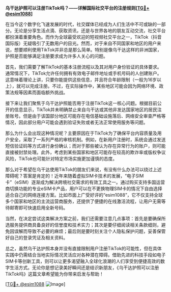 **乌干达护照可以注册TikTok吗？——详解国际社交平台的注册规则[[TG💪+ @esim1088](https://t.me/s/esim1088)]**

在当今这个数字化飞速发展的时代，社交媒体已经成为人们生活中不可或缺的一部分。无论是分享生活点滴、获取资讯，还是与世界各地的朋友互动交流，社交平台都扮演着重要角色。而作为全球最受欢迎的短视频社交平台之一，TikTok（抖音国际版）无疑吸引了无数用户的目光。然而，对于来自不同国家和地区的用户来说，想要顺利使用TikTok并非总是那么简单。特别是像乌干达这样的非洲国家，护照是否能够满足注册要求成为许多人关心的问题。

首先，我们需要了解TikTok的基本注册流程以及其对用户身份验证的具体要求。通常情况下，TikTok允许任何拥有有效电子邮件地址或手机号码的人创建账户。这意味着理论上讲，只要你能提供这些信息，并且符合年龄限制（一般为16岁以上），就可以完成注册。不过，在实际操作中，某些地区可能会因为网络环境、政策法规等因素而面临额外挑战。

接下来让我们聚焦于乌干达护照能否用于注册TikTok这一核心问题。根据目前公开的信息显示，TikTok并未明确禁止来自乌干达或其他非发达国家地区的居民注册账号。但是由于该国部分地区可能存在电信基础设施落后、网络安全审查严格等情况，因此部分用户可能会遇到验证失败或者无法正常使用服务等问题。

那么为什么会出现这种情况呢？主要原因在于TikTok为了确保平台内容质量及用户安全，采取了一系列严格的审核机制。例如，在新用户注册时，系统会通过发送短信验证码等方式进行身份确认；而对于那些被认为存在异常行为的账户，则可能直接被封禁处理。此外，考虑到某些国家和地区可能存在较高的欺诈率或版权争议风险，TikTok也可能针对特定市场实施更加谨慎的态度。

那么对于希望在乌干达使用TikTok的朋友们来说，有没有什么办法可以绕过上述障碍呢？答案是肯定的！近年来随着虚拟SIM卡技术的发展，“电子SIM卡”（eSIM）逐渐成为解决跨境社交需求的有效工具之一。通过购买支持多国运营商切换功能的专业eSIM卡产品，用户可以在不更换物理SIM卡的情况下自由选择适合自己的网络连接方案。比如市面上广受好评的“esim1088”，它不仅支持全球多个国家和地区的主流运营商服务，还提供了便捷的在线激活流程，让用户无需等待邮寄即可快速启用全新号码。

当然，在决定尝试这类解决方案之前，我们还需要注意几点事项：首先是要确保所选服务提供商具备良好的信誉度和技术实力；其次是要仔细阅读相关条款细则，避免因误解而导致不必要的麻烦；最后则是要时刻关注个人隐私保护问题，妥善保管好自己的登录凭证及相关资料。

总之，虽然乌干达护照本身并没有直接限制用户注册TikTok的可能性，但在具体实践中仍需结合当地实际情况灵活应对各种潜在障碍。借助先进的科技手段如电子SIM卡等创新工具，则可以让更多渴望融入全球化浪潮的人们享受到便捷高效的数字生活方式。无论你是想记录美好瞬间还是结识新朋友，《乌干达护照可以注册TikTok吗》这篇文章希望能为你带来启发与帮助！

[[TG💪+ @esim1088](https://t.me/s/esim1088) ![Image](https://i.postimg.cc/4NQfJmqS/Snipaste-2025-05-13-00-14-12.png)]